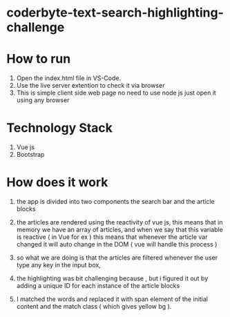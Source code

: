 # coderbyte-text-search-highlighting-challenge
# How to run
1. Open the index.html file in VS-Code.
2. Use the live server extention to check it via browser
3. This is simple client side web page no need to use node js just open it using any browser

# Technology Stack
1. Vue js
2. Bootstrap

# How does it work
1. the app is divided into two components the search bar and the article blocks
2. the articles are rendered using the reactivity of vue js, this means that in memory we have an array of articles, and when we say that this variable is reactive ( in Vue for ex ) this means that whenever the article var changed it will auto change in the DOM ( vue will handle this process )

3. so what we are doing is that the articles are filtered whenever the user type any key in the input box,
4. the highlighting was bit challenging because , but i figured it out by adding a unique ID for each instance of the article blocks
5. I matched the words and replaced it with span element of the initial content and the match class ( which gives yellow bg ).
